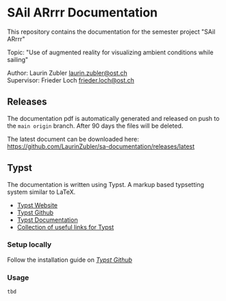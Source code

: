 # SAil ARrrr Documentation
This repository contains the documentation for the semester project "SAil ARrrr"

Topic: "Use of augmented reality for visualizing ambient conditions while sailing"

Author: Laurin Zubler [laurin.zubler@ost.ch](mailto:laurin.zubler@ost.ch)  
Supervisor: Frieder Loch [frieder.loch@ost.ch](mailto:frieder.loch@ost.ch) 


## Releases
The documentation pdf is automatically generated and released on push to the `main origin` branch. After 90 days the files will be deleted.

The latest document can be downloaded here:  
https://github.com/LaurinZubler/sa-documentation/releases/latest


## Typst
The documentation is written using Typst. A markup based typsetting system similar to LaTeX.
- [Typst Website](https://typst.app/)
- [Typst Github](https://github.com/typst/typst)
- [Typst Documentation](https://typst.app/docs/reference/syntax/)
- [Collection of useful links for Typst](https://github.com/qjcg/awesome-typst)

### Setup locally
Follow the installation guide on _[Typst Github](https://github.com/typst/typst#installation)_

### Usage
```
tbd
```